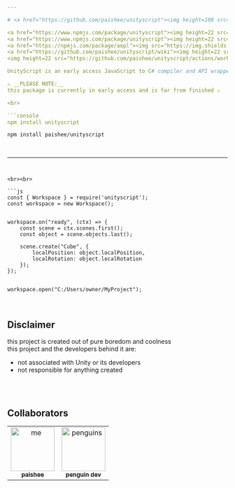 ```yaml
---

# <a href="https://github.com/paishee/unityscript"><img height=100 src="https://github.com/paishee/unityscript/blob/main/assets/unityscript%20w%20text.png" alt="UnityScript">

<a href="https://www.npmjs.com/package/unityscript"><img height=22 src="https://img.shields.io/npm/v/unityscript?style=flat&color=gold&logo=npm&logoColor=white" alt="version" />
<a href="https://www.npmjs.com/package/unityscript"><img height=22 src="https://img.shields.io/npm/dt/unityscript?style=flat&color=plum&logo=docusign&logoColor=white" alt="downloads" />
<a href="https://npmjs.com/package/aepl"><img src="https://img.shields.io/badge/powered%20by-aepl-a?color=crimson&logo=npm&logoColor=white" alt="powered by aepl" /></a>
<a href="https://github.com/paishee/unityscript/wiki"><img height=22 src="https://img.shields.io/badge/documentation-blue?style=flat&color=black&logo=github&logoColor=white" alt="documentation" />
<img height=22 src="https://github.com/paishee/unityscript/actions/workflows/publish.yml/badge.svg" alt="publish">

UnityScript is an early access JavaScript to C# compiler and API wrapper package for the game engine Unity<br>

⚠️ __PLEASE NOTE:__
this package is currently in early access and is far from finished ⚠️ 

<br>

```console
npm install unityscript
```
```console
npm install paishee/unityscript
```

<br>

--- 
```


<br><br>

```js
const { Workspace } = require('unityscript');
const workspace = new Workspace();


workspace.on("ready", (ctx) => {
    const scene = ctx.scenes.first();
    const object = scene.objects.last();

    scene.create("Cube", {
        localPosition: object.localPosition,
        localRotation: object.localRotation
    });
});


workspace.open("C:/Users/owner/MyProject");
```

<br>

## Disclaimer
this project is created out of pure boredom and coolness<br>
this project and the developers behind it are:
- not associated with Unity or its developers
- not responsible for anything created

<br><br>

## Collaborators

<table>
    
  <tr>
    <td align="center"><a href="https://github.com/paishee"><img src="https://avatars.githubusercontent.com/u/88659700?v=4?s=100" width="100px;" alt="me"/><br /><sub><b>paishee</b></sub></a><br/>
    <td align="center"><a href="https://github.com/polish-penguin-dev"><img src="https://avatars.githubusercontent.com/u/74113025?v=4?s=100" width="100px;" alt="penguins"/><br /><sub><b>penguin dev</b></sub></a><br/>
</td>
    
      
</table>
